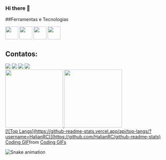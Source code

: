 ### Hi there 👋

##Ferramentas e Tecnologias

<img src="https://cdn.jsdelivr.net/gh/devicons/devicon/icons/css3/css3-original.svg" width="40" height="40"/>  <img src="https://cdn.jsdelivr.net/gh/devicons/devicon/icons/html5/html5-original.svg" width="40" height="40" />  <img src="https://cdn.jsdelivr.net/gh/devicons/devicon/icons/javascript/javascript-original.svg" width="40" height="40" />  <img src="https://cdn.jsdelivr.net/gh/devicons/devicon/icons/python/python-original.svg" width="40" height="40" />

## Contatos:

<div>
<a href="https://www.youtube.com/seu-canal-youtube-aqui" target="_blank"><img src="https://img.shields.io/badge/YouTube-FF0000?style=for-the-badge&logo=youtube&logoColor=white" target="_blank"></a>
<a href="https://instagram.com/seu-usuário-instagram-aqui" target="_blank"><img src="https://img.shields.io/badge/-Instagram-%23E4405F?style=for-the-badge&logo=instagram&logoColor=white" target="_blank"></a>
<a href = "mailto:halianrc@hotmail.com"><img src="https://img.shields.io/badge/Gmail-D14836?style=for-the-badge&logo=gmail&logoColor=white" target="_blank"></a>
<a href="https://www.linkedin.com/in/halianrc" target="_blank"><img src="https://img.shields.io/badge/-LinkedIn-%230077B5?style=for-the-badge&logo=linkedin&logoColor=white" target="_blank"></a>   
</div>


<div>
<a href="https://github.com/HalianRC">
<img height="180em" src="https://github-readme-stats.vercel.app/api/top-langs/?HalianRC-aqui&layout=compact&langs_count=7&theme=dracula"/>
<img height="180em" src="https://github-readme-stats.vercel.app/api?HalianRC&show_icons=true&theme=dracula&include_all_commits=true&count_private=true"/>
</div>
[![Top Langs](https://github-readme-stats.vercel.app/api/top-langs/?username=HalianRC)](https://github.com/HalianRC/github-readme-stats)
            
<div class="tenor-gif-embed" data-postid="18657810" data-share-method="host" data-aspect-ratio="1.79775" data-width="100%"><a href="https://tenor.com/view/coding-gif-18657810">Coding GIF</a>from <a href="https://tenor.com/search/coding-gifs">Coding GIFs</a></div> <script type="text/javascript" async src="https://tenor.com/embed.js"></script>       
          
![Snake animation](https://github.com/HalianRC/HalianRC/blob/output/github-contribution-grid-snake.svg)
<!--
**HalianRC/HalianRC** is a ✨ _special_ ✨ repository because its `README.md` (this file) appears on your GitHub profile.

Here are some ideas to get you started:




- 🔭 I’m currently working on ...
- 🌱 I’m currently learning ...
- 👯 I’m looking to collaborate on ...
- 🤔 I’m looking for help with ...
- 💬 Ask me about ...
- 📫 How to reach me: ...
- 😄 Pronouns: ...
- ⚡ Fun fact: ...
-->
